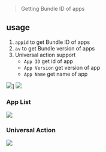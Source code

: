 > Getting Bundle ID of apps

## usage

1. `appid` to get Bundle ID of apps
2. `av` to get Bundle version of apps
3. Universal action support
	- `App ID` get id of app
	- `App Version` get version of app
    - `App Name` get name of app


![](https://img.shields.io/badge/version-v1.2.0-green?style=for-the-badge)]
[![](https://img.shields.io/badge/download-click-blue?style=for-the-badge)](./AppID.alfredworkflow)



<!-- more -->

### App List

![](./appid.gif)

### Universal Action
![](./appid_2.gif)
